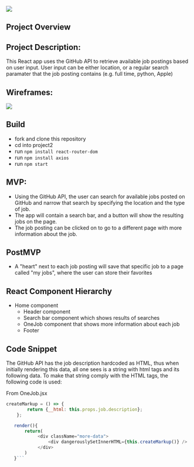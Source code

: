 ![](https://media.giphy.com/media/lf7YrlVZ1PicU/giphy.gif)

## Project Overview


## Project Description:
This React app uses the GitHub API to retrieve available job postings based on user input. User input can be either location, or a regular search paramater that the job posting contains (e.g. full time, python, Apple)

## Wireframes:
![](https://i.imgur.com/fp2bzMP.png)

## Build
- fork and clone this repository
- cd into project2 
- run ```npm install react-router-dom```
- run ```npm install axios```
- run ```npm start```

## MVP:
- Using the GitHub API, the user can search for available jobs posted on GitHub and narrow that search by specifying the location and the type of job.
- The app will contain a search bar, and a button will show the resulting jobs on the page.
- The job posting can be clicked on to go to a different page with more information about the job.

## PostMVP 
- A "heart" next to each job posting will save that specific job to a page called "my jobs", where the user can store their favorites 

## React Component Hierarchy
- Home component 
    - Header component
    - Search bar component which shows results of searches
    - OneJob component that shows more information about each job
    - Footer 

## Code Snippet
The GitHub API has the job description hardcoded as HTML, thus when initially rendering this data, all one sees is a string with html tags and its following data. To make that string comply with the HTML tags, the following code is used:

From OneJob.jsx

```js 
createMarkup = () => { 
        return {__html: this.props.job.description}; 
    };

   render(){
       return(
            <div className="more-data">
                <div dangerouslySetInnerHTML={this.createMarkup()} />
            </div>
       )
   }```
